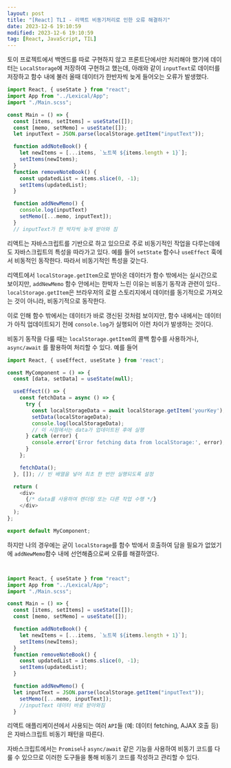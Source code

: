 ```yaml
---
layout: post
title: "[React] TLI - 리액트 비동기처리로 인한 오류 해결하기"
date: 2023-12-6 19:10:59
modified: 2023-12-6 19:10:59
tag: [React, JavaScript, TIL]
---
```


토이 프로젝트에서 백엔드를 따로 구현하지 않고 프론트단에서만 처리해야 했기에 데이터는 `LocalStorage`에 저장하여 구현하고 했는데, 아래와 같이 `inputText`로 데이터를 저장하고 함수 내에 불러 올때 데이터가 한반자씩 늦게 들어오는 오류가 발생했다.

```javaScript
import React, { useState } from "react";
import App from "../Lexical/App";
import "./Main.scss";

const Main = () => {
  const [items, setItems] = useState([]);
  const [memo, setMemo] = useState([]);
  let inputText = JSON.parse(localStorage.getItem("inputText"));

  function addNoteBook() {
    let newItems = [...items, `노트북 ${items.length + 1}`];
    setItems(newItems);
  }
  function removeNoteBook() {
    const updatedList = items.slice(0, -1);
    setItems(updatedList);
  }

  function addNewMemo() {
    console.log(inputText)
    setMemo([...memo, inputText]);
  }
  // inputText가 한 박자씩 늦게 받아와 짐
```

리액트는 자바스크립트를 기반으로 하고 있으므로 주로 비동기적인 작업을 다루는데에도 자바스크립트의 특성을 따라가고 있다. 예를 들어 `setState` 함수나 `useEffect` 훅에서 비동적인 동작한다. 따라서 비동기적인 특성을 갖는다.

리액트에서 `localStorage.getItem`으로 받아온 데이터가 함수 밖에서는 실시간으로 보이지만, `addNewMemo` 함수 안에서는 한박자 느린 이유는 비동기 동작과 관련이 있다.. `localStorage.getItem`은 브라우저의 로컬 스토리지에서 데이터를 동기적으로 가져오는 것이 아니라, 비동기적으로 동작한다.

이로 인해 함수 밖에서는 데이터가 바로 갱신된 것처럼 보이지만, 함수 내에서는 데이터가 아직 업데이트되기 전에 `console.log`가 실행되어 이런 차이가 발생하는 것이다.

비동기 동작을 다룰 때는 `localStorage.getItem`의 콜백 함수를 사용하거나, `async/await` 를 활용하여 처리할 수 있다. 예를 들어

```javaScript
import React, { useEffect, useState } from 'react';

const MyComponent = () => {
  const [data, setData] = useState(null);

  useEffect(() => {
    const fetchData = async () => {
      try {
        const localStorageData = await localStorage.getItem('yourKey');
        setData(localStorageData);
        console.log(localStorageData);
        // 이 시점에서는 data가 업데이트된 후에 실행
      } catch (error) {
        console.error('Error fetching data from localStorage:', error);
      }
    };

    fetchData();
  }, []); // 빈 배열을 넣어 최초 한 번만 실행되도록 설정

  return (
    <div>
      {/* data를 사용하여 렌더링 또는 다른 작업 수행 */}
    </div>
  );
};

export default MyComponent;
```

하지만 나의 경우에는 굳이 `localStorage`를 함수 밖에서 호출하여 담을 필요가 없었기에 `addNewMemo`함수 내에 선언해줌으로써 오류를 해결하였다.

```javaScript


import React, { useState } from "react";
import App from "../Lexical/App";
import "./Main.scss";

const Main = () => {
  const [items, setItems] = useState([]);
  const [memo, setMemo] = useState([]);

  function addNoteBook() {
    let newItems = [...items, `노트북 ${items.length + 1}`];
    setItems(newItems);
  }
  function removeNoteBook() {
    const updatedList = items.slice(0, -1);
    setItems(updatedList);
  }

  function addNewMemo() {
  let inputText = JSON.parse(localStorage.getItem("inputText"));
    setMemo([...memo, inputText]);
    //inputText 데이터 바로 받아와짐
  }
```

리액트 애플리케이션에서 사용되는 여러 `API`들 (예: 데이터 fetching, AJAX 호출 등)은 자바스크립트 비동기 패턴을 따른다.

자바스크립트에서는 `Promise`나 `async/await` 같은 기능을 사용하여 비동기 코드를 다룰 수 있으므로 이러한 도구들을 통해 비동기 코드를 작성하고 관리할 수 있다.
